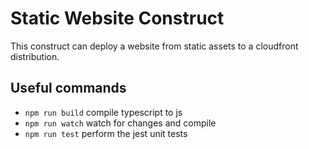 # Static Website Construct

This construct can deploy a website from static assets to a cloudfront distribution.

## Useful commands

* `npm run build`   compile typescript to js
* `npm run watch`   watch for changes and compile
* `npm run test`    perform the jest unit tests
